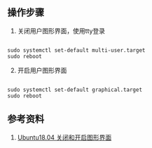 ## 操作步骤

1. 关闭用户图形界面，使用tty登录

~~~

sudo systemctl set-default multi-user.target
sudo reboot

~~~

2. 开启用户图形界面

~~~

sudo systemctl set-default graphical.target
sudo reboot

~~~

## 参考资料

1. [Ubuntu18.04 关闭和开启图形界面](https://blog.csdn.net/zw__chen/article/details/86621103)